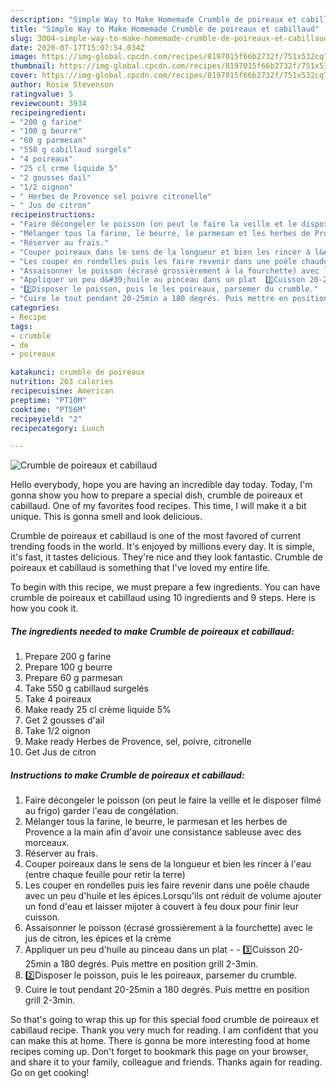```yaml
---
description: "Simple Way to Make Homemade Crumble de poireaux et cabillaud"
title: "Simple Way to Make Homemade Crumble de poireaux et cabillaud"
slug: 3004-simple-way-to-make-homemade-crumble-de-poireaux-et-cabillaud
date: 2020-07-17T15:07:54.034Z
image: https://img-global.cpcdn.com/recipes/8197015f66b2732f/751x532cq70/crumble-de-poireaux-et-cabillaud-photo-principale-de-la-recette.jpg
thumbnail: https://img-global.cpcdn.com/recipes/8197015f66b2732f/751x532cq70/crumble-de-poireaux-et-cabillaud-photo-principale-de-la-recette.jpg
cover: https://img-global.cpcdn.com/recipes/8197015f66b2732f/751x532cq70/crumble-de-poireaux-et-cabillaud-photo-principale-de-la-recette.jpg
author: Rosie Stevenson
ratingvalue: 5
reviewcount: 3934
recipeingredient:
- "200 g farine"
- "100 g beurre"
- "60 g parmesan"
- "550 g cabillaud surgels"
- "4 poireaux"
- "25 cl crme liquide 5"
- "2 gousses dail"
- "1/2 oignon"
- " Herbes de Provence sel poivre citronelle"
- " Jus de citron"
recipeinstructions:
- "Faire décongeler le poisson (on peut le faire la veille et le disposer filmé au frigo) garder l&#39;eau de congélation."
- "Mélanger tous la farine, le beurre, le parmesan et les herbes de Provence a la main afin d&#39;avoir une consistance sableuse avec des morceaux."
- "Réserver au frais."
- "Couper poireaux dans le sens de la longueur et bien les rincer à l&#39;eau (entre chaque feuille pour retir la terre)"
- "Les couper en rondelles puis les faire revenir dans une poêle chaude avec un peu d&#39;huile et les épices.Lorsqu&#39;ils ont réduit de volume ajouter un fond d&#39;eau et laisser mijoter à couvert à feu doux pour finir leur cuisson."
- "Assaisonner le poisson (écrasé grossièrement à la fourchette) avec le jus de citron, les épices et la crème"
- "Appliquer un peu d&#39;huile au pinceau dans un plat  3️⃣Cuisson 20-25min a 180 degrés. Puis mettre en position grill 2-3min."
- "2️⃣Disposer le poisson, puis le les poireaux, parsemer du crumble."
- "Cuire le tout pendant 20-25min a 180 degrés. Puis mettre en position grill 2-3min."
categories:
- Recipe
tags:
- crumble
- de
- poireaux

katakunci: crumble de poireaux 
nutrition: 263 calories
recipecuisine: American
preptime: "PT10M"
cooktime: "PT56M"
recipeyield: "2"
recipecategory: Lunch

---
```



![Crumble de poireaux et cabillaud](https://img-global.cpcdn.com/recipes/8197015f66b2732f/751x532cq70/crumble-de-poireaux-et-cabillaud-photo-principale-de-la-recette.jpg)

Hello everybody, hope you are having an incredible day today. Today, I'm gonna show you how to prepare a special dish, crumble de poireaux et cabillaud. One of my favorites food recipes. This time, I will make it a bit unique. This is gonna smell and look delicious.

Crumble de poireaux et cabillaud is one of the most favored of current trending foods in the world. It's enjoyed by millions every day. It is simple, it's fast, it tastes delicious. They're nice and they look fantastic. Crumble de poireaux et cabillaud is something that I've loved my entire life.




To begin with this recipe, we must prepare a few ingredients. You can have crumble de poireaux et cabillaud using 10 ingredients and 9 steps. Here is how you cook it.

<!--inarticleads1-->

##### The ingredients needed to make Crumble de poireaux et cabillaud:

1. Prepare 200 g farine
1. Prepare 100 g beurre
1. Prepare 60 g parmesan
1. Take 550 g cabillaud surgelés
1. Take 4 poireaux
1. Make ready 25 cl crème liquide 5%
1. Get 2 gousses d&#39;ail
1. Take 1/2 oignon
1. Make ready  Herbes de Provence, sel, poivre, citronelle
1. Get  Jus de citron




<!--inarticleads2-->

##### Instructions to make Crumble de poireaux et cabillaud:

1. Faire décongeler le poisson (on peut le faire la veille et le disposer filmé au frigo) garder l&#39;eau de congélation.
1. Mélanger tous la farine, le beurre, le parmesan et les herbes de Provence a la main afin d&#39;avoir une consistance sableuse avec des morceaux.
1. Réserver au frais.
1. Couper poireaux dans le sens de la longueur et bien les rincer à l&#39;eau (entre chaque feuille pour retir la terre)
1. Les couper en rondelles puis les faire revenir dans une poêle chaude avec un peu d&#39;huile et les épices.Lorsqu&#39;ils ont réduit de volume ajouter un fond d&#39;eau et laisser mijoter à couvert à feu doux pour finir leur cuisson.
1. Assaisonner le poisson (écrasé grossièrement à la fourchette) avec le jus de citron, les épices et la crème
1. Appliquer un peu d&#39;huile au pinceau dans un plat -  - 3️⃣Cuisson 20-25min a 180 degrés. Puis mettre en position grill 2-3min.
1. 2️⃣Disposer le poisson, puis le les poireaux, parsemer du crumble.
1. Cuire le tout pendant 20-25min a 180 degrés. Puis mettre en position grill 2-3min.




So that's going to wrap this up for this special food crumble de poireaux et cabillaud recipe. Thank you very much for reading. I am confident that you can make this at home. There is gonna be more interesting food at home recipes coming up. Don't forget to bookmark this page on your browser, and share it to your family, colleague and friends. Thanks again for reading. Go on get cooking!
